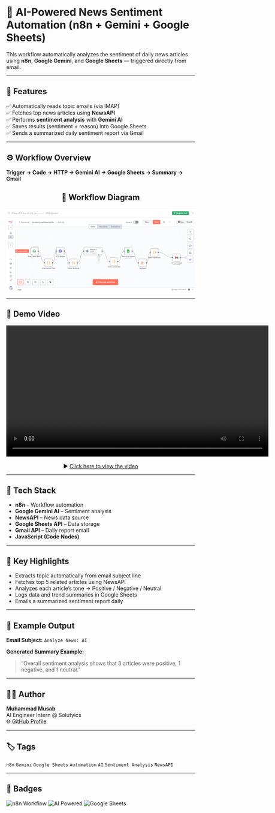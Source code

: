 # 🧠 AI-Powered News Sentiment Automation (n8n + Gemini + Google Sheets)

This workflow automatically analyzes the sentiment of daily news articles using **n8n**, **Google Gemini**, and **Google Sheets** — triggered directly from email.

---

## 🚀 Features

✅ Automatically reads topic emails (via IMAP)  
✅ Fetches top news articles using **NewsAPI**  
✅ Performs **sentiment analysis** with **Gemini AI**  
✅ Saves results (sentiment + reason) into Google Sheets  
✅ Sends a summarized daily sentiment report via Gmail  

---

## ⚙️ Workflow Overview

**Trigger → Code → HTTP → Gemini AI → Google Sheets → Summary → Gmail**

<h2 align="center">🧭 Workflow Diagram</h2>

<p align="center">
  <img src="workflow.png" alt="n8n Workflow Diagram" width="700"/>
</p>


---


## 🎥 Demo Video

<p align="center">
  <video src="./assets/demo.mp4" width="700" controls></video>
</p>

<p align="center">
  ▶️ <a href="https://github.com/muhammadmusabyaqoob/AI-News-Sentiment-n8n/blob/main/demo.mp4?raw=true">Click here to view the video</a>
</p>




---

## 🧩 Tech Stack

- **n8n** – Workflow automation  
- **Google Gemini AI** – Sentiment analysis  
- **NewsAPI** – News data source  
- **Google Sheets API** – Data storage  
- **Gmail API** – Daily report email  
- **JavaScript (Code Nodes)**  

---

## 🧠 Key Highlights

- Extracts topic automatically from email subject line  
- Fetches top 5 related articles using NewsAPI  
- Analyzes each article’s tone → Positive / Negative / Neutral  
- Logs data and trend summaries in Google Sheets  
- Emails a summarized sentiment report daily  

---


## 📧 Example Output

**Email Subject:** `Analyze News: AI`  

**Generated Summary Example:**
> “Overall sentiment analysis shows that 3 articles were positive, 1 negative, and 1 neutral.”

---

## 🧑‍💻 Author

**Muhammad Musab**  
AI Engineer Intern @ Solutyics  
🌐 [GitHub Profile](https://github.com/muhammadmusabyaqoob)

---

## 🏷️ Tags

`n8n` `Gemini` `Google Sheets` `Automation` `AI` `Sentiment Analysis` `NewsAPI`

---

## 🌟 Badges

![n8n Workflow](https://img.shields.io/badge/Automation-n8n-blue?style=for-the-badge)
![AI Powered](https://img.shields.io/badge/AI%20Powered-Gemini-brightgreen?style=for-the-badge)
![Google Sheets](https://img.shields.io/badge/Integration-Google%20Sheets-yellow?style=for-the-badge)




